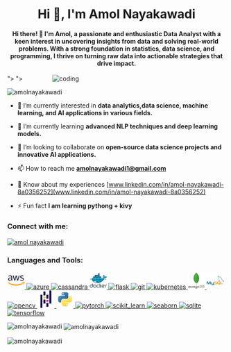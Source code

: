 <h1 align="center">Hi 👋, I'm Amol Nayakawadi</h1>
<h4 align="center">Hi there! 👋 I'm Amol, a passionate and enthusiastic Data Analyst with a keen interest in uncovering insights from data and solving real-world problems. With a strong foundation in statistics, data science, and programming, I thrive on turning raw data into actionable strategies that drive impact.</h4>

<img align="right" alt="coding" width="400" src="https://imarticus.org/blog/wp-content/uploads/2021/12/djbwgfw.gif">
">
">

<p align="left"> <img src="https://komarev.com/ghpvc/?username=amolnayakawadi&label=Profile%20views&color=0e75b6&style=flat" alt="amolnayakawadi" /> </p>

- 🔭 I’m currently interested in **data analytics,data science, machine learning, and AI applications in various fields.**

- 🌱 I’m currently learning **advanced NLP techniques and deep learning models.**

- 👯 I’m looking to collaborate on **open-source data science projects and innovative AI applications.**

- 📫 How to reach me **amolnayakawadi1@gmail.com**

- 📄 Know about my experiences [www.linkedin.com/in/amol-nayakawadi-8a0356252](www.linkedin.com/in/amol-nayakawadi-8a0356252)

- ⚡ Fun fact **I am learning pythong + kivy**

<h3 align="left">Connect with me:</h3>
<p align="left">
<a href="https://linkedin.com/in/amol nayakawadi" target="blank"><img align="center" src="https://raw.githubusercontent.com/rahuldkjain/github-profile-readme-generator/master/src/images/icons/Social/linked-in-alt.svg" alt="amol nayakawadi" height="30" width="40" /></a>
</p>

<h3 align="left">Languages and Tools:</h3>
<p align="left"> <a href="https://aws.amazon.com" target="_blank" rel="noreferrer"> <img src="https://raw.githubusercontent.com/devicons/devicon/master/icons/amazonwebservices/amazonwebservices-original-wordmark.svg" alt="aws" width="40" height="40"/> </a> <a href="https://azure.microsoft.com/en-in/" target="_blank" rel="noreferrer"> <img src="https://www.vectorlogo.zone/logos/microsoft_azure/microsoft_azure-icon.svg" alt="azure" width="40" height="40"/> </a> <a href="https://cassandra.apache.org/" target="_blank" rel="noreferrer"> <img src="https://www.vectorlogo.zone/logos/apache_cassandra/apache_cassandra-icon.svg" alt="cassandra" width="40" height="40"/> </a> <a href="https://www.docker.com/" target="_blank" rel="noreferrer"> <img src="https://raw.githubusercontent.com/devicons/devicon/master/icons/docker/docker-original-wordmark.svg" alt="docker" width="40" height="40"/> </a> <a href="https://flask.palletsprojects.com/" target="_blank" rel="noreferrer"> <img src="https://www.vectorlogo.zone/logos/pocoo_flask/pocoo_flask-icon.svg" alt="flask" width="40" height="40"/> </a> <a href="https://git-scm.com/" target="_blank" rel="noreferrer"> <img src="https://www.vectorlogo.zone/logos/git-scm/git-scm-icon.svg" alt="git" width="40" height="40"/> </a> <a href="https://kubernetes.io" target="_blank" rel="noreferrer"> <img src="https://www.vectorlogo.zone/logos/kubernetes/kubernetes-icon.svg" alt="kubernetes" width="40" height="40"/> </a> <a href="https://www.mongodb.com/" target="_blank" rel="noreferrer"> <img src="https://raw.githubusercontent.com/devicons/devicon/master/icons/mongodb/mongodb-original-wordmark.svg" alt="mongodb" width="40" height="40"/> </a> <a href="https://www.mysql.com/" target="_blank" rel="noreferrer"> <img src="https://raw.githubusercontent.com/devicons/devicon/master/icons/mysql/mysql-original-wordmark.svg" alt="mysql" width="40" height="40"/> </a> <a href="https://opencv.org/" target="_blank" rel="noreferrer"> <img src="https://www.vectorlogo.zone/logos/opencv/opencv-icon.svg" alt="opencv" width="40" height="40"/> </a> <a href="https://pandas.pydata.org/" target="_blank" rel="noreferrer"> <img src="https://raw.githubusercontent.com/devicons/devicon/2ae2a900d2f041da66e950e4d48052658d850630/icons/pandas/pandas-original.svg" alt="pandas" width="40" height="40"/> </a> <a href="https://www.python.org" target="_blank" rel="noreferrer"> <img src="https://raw.githubusercontent.com/devicons/devicon/master/icons/python/python-original.svg" alt="python" width="40" height="40"/> </a> <a href="https://pytorch.org/" target="_blank" rel="noreferrer"> <img src="https://www.vectorlogo.zone/logos/pytorch/pytorch-icon.svg" alt="pytorch" width="40" height="40"/> </a> <a href="https://scikit-learn.org/" target="_blank" rel="noreferrer"> <img src="https://upload.wikimedia.org/wikipedia/commons/0/05/Scikit_learn_logo_small.svg" alt="scikit_learn" width="40" height="40"/> </a> <a href="https://seaborn.pydata.org/" target="_blank" rel="noreferrer"> <img src="https://seaborn.pydata.org/_images/logo-mark-lightbg.svg" alt="seaborn" width="40" height="40"/> </a> <a href="https://www.sqlite.org/" target="_blank" rel="noreferrer"> <img src="https://www.vectorlogo.zone/logos/sqlite/sqlite-icon.svg" alt="sqlite" width="40" height="40"/> </a> <a href="https://www.tensorflow.org" target="_blank" rel="noreferrer"> <img src="https://www.vectorlogo.zone/logos/tensorflow/tensorflow-icon.svg" alt="tensorflow" width="40" height="40"/> </a> </p>

<p><img align="left" src="https://github-readme-stats.vercel.app/api/top-langs?username=amolnayakawadi&show_icons=true&locale=en&layout=compact" alt="amolnayakawadi" /></p>

<p>&nbsp;<img align="center" src="https://github-readme-stats.vercel.app/api?username=amolnayakawadi&show_icons=true&locale=en" alt="amolnayakawadi" /></p>

<p><img align="center" src="https://github-readme-streak-stats.herokuapp.com/?user=amolnayakawadi&" alt="amolnayakawadi" /></p>
